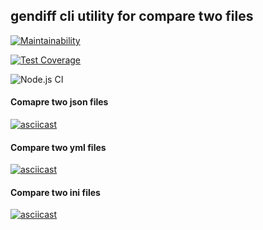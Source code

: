 ## gendiff cli utility for compare two files

[![Maintainability](https://api.codeclimate.com/v1/badges/6aa2ccec25a7c9707fa5/maintainability)](https://codeclimate.com/github/YU-K/frontend-project-lvl2/maintainability)

[![Test Coverage](https://api.codeclimate.com/v1/badges/6aa2ccec25a7c9707fa5/test_coverage)](https://codeclimate.com/github/YU-K/frontend-project-lvl2/test_coverage)

![Node.js CI](https://github.com/YU-K/frontend-project-lvl2/workflows/Node.js%20CI/badge.svg?branch=master)

#### Comapre two json files 

[![asciicast](https://asciinema.org/a/6VORNupTqHUvc9zTX4TKAeSlW.svg)](https://asciinema.org/a/6VORNupTqHUvc9zTX4TKAeSlW)
#### Compare two yml files  
[![asciicast](https://asciinema.org/a/V7Cgffhtjdo5mEivyQ8xmLMiG.svg)](https://asciinema.org/a/V7Cgffhtjdo5mEivyQ8xmLMiG)
#### Compare two ini files
[![asciicast](https://asciinema.org/a/F7HDC5QdJ2IAciVKmkBFV7cLU.svg)](https://asciinema.org/a/F7HDC5QdJ2IAciVKmkBFV7cLU)
